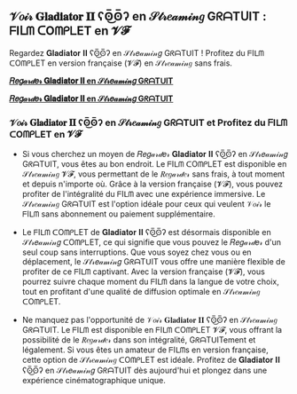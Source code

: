 ## 𝒱𝑜𝒾𝓇 𝐆𝐥𝐚𝐝𝐢𝐚𝐭𝐨𝐫 𝐈𝐈 ʕʘ̅͜ʘ̅ʔ en 𝒮𝓉𝓇𝑒𝒶𝓂𝒾𝓃𝑔 GᖇᗩTᑌIT : ᖴIᒪᗰ ᑕOᗰᑭᒪET en 𝓥𝓕 
Regardez 𝐆𝐥𝐚𝐝𝐢𝐚𝐭𝐨𝐫 𝐈𝐈 ʕʘ̅͜ʘ̅ʔ en 𝒮𝓉𝓇𝑒𝒶𝓂𝒾𝓃𝑔 GᖇᗩTᑌIT ! Profitez du ᖴIᒪᗰ ᑕOᗰᑭᒪET en version française (𝓥𝓕) en 𝒮𝓉𝓇𝑒𝒶𝓂𝒾𝓃𝑔 sans frais.

**[𝑅𝑒𝑔𝒶𝓇𝒹𝑒𝓇 𝐆𝐥𝐚𝐝𝐢𝐚𝐭𝐨𝐫 𝐈𝐈 en 𝒮𝓉𝓇𝑒𝒶𝓂𝒾𝓃𝑔 GᖇᗩTᑌIT](https://t.co/ADnmACBxOv)**

**[𝑅𝑒𝑔𝒶𝓇𝒹𝑒𝓇 𝐆𝐥𝐚𝐝𝐢𝐚𝐭𝐨𝐫 𝐈𝐈 en 𝒮𝓉𝓇𝑒𝒶𝓂𝒾𝓃𝑔 GᖇᗩTᑌIT](https://t.co/ADnmACBxOv)**

### 𝒱𝑜𝒾𝓇 𝐆𝐥𝐚𝐝𝐢𝐚𝐭𝐨𝐫 𝐈𝐈 ʕʘ̅͜ʘ̅ʔ en 𝒮𝓉𝓇𝑒𝒶𝓂𝒾𝓃𝑔 GᖇᗩTᑌIT et Profitez du ᖴIᒪᗰ ᑕOᗰᑭᒪET en 𝓥𝓕

- Si vous cherchez un moyen de 𝑅𝑒𝑔𝒶𝓇𝒹𝑒𝓇 𝐆𝐥𝐚𝐝𝐢𝐚𝐭𝐨𝐫 𝐈𝐈 ʕʘ̅͜ʘ̅ʔ en 𝒮𝓉𝓇𝑒𝒶𝓂𝒾𝓃𝑔 GᖇᗩTᑌIT, vous êtes au bon endroit. Le ᖴIᒪᗰ ᑕOᗰᑭᒪET est disponible en 𝒮𝓉𝓇𝑒𝒶𝓂𝒾𝓃𝑔 𝓥𝓕, vous permettant de le 𝑅𝑒𝑔𝒶𝓇𝒹𝑒𝓇 sans frais, à tout moment et depuis n'importe où. Grâce à la version française (𝓥𝓕), vous pouvez profiter de l'intégralité du ᖴIᒪᗰ avec une expérience immersive. Le 𝒮𝓉𝓇𝑒𝒶𝓂𝒾𝓃𝑔 GᖇᗩTᑌIT est l'option idéale pour ceux qui veulent 𝒱𝑜𝒾𝓇 le ᖴIᒪᗰ sans abonnement ou paiement supplémentaire.

- Le ᖴIᒪᗰ ᑕOᗰᑭᒪET de 𝐆𝐥𝐚𝐝𝐢𝐚𝐭𝐨𝐫 𝐈𝐈 ʕʘ̅͜ʘ̅ʔ est désormais disponible en 𝒮𝓉𝓇𝑒𝒶𝓂𝒾𝓃𝑔 ᑕOᗰᑭᒪET, ce qui signifie que vous pouvez le 𝑅𝑒𝑔𝒶𝓇𝒹𝑒𝓇 d'un seul coup sans interruptions. Que vous soyez chez vous ou en déplacement, le 𝒮𝓉𝓇𝑒𝒶𝓂𝒾𝓃𝑔 GᖇᗩTᑌIT vous offre une manière flexible de profiter de ce ᖴIᒪᗰ captivant. Avec la version française (𝓥𝓕), vous pourrez suivre chaque moment du ᖴIᒪᗰ dans la langue de votre choix, tout en profitant d'une qualité de diffusion optimale en 𝒮𝓉𝓇𝑒𝒶𝓂𝒾𝓃𝑔 ᑕOᗰᑭᒪET.

- Ne manquez pas l'opportunité de 𝒱𝑜𝒾𝓇 𝐆𝐥𝐚𝐝𝐢𝐚𝐭𝐨𝐫 𝐈𝐈 ʕʘ̅͜ʘ̅ʔ en 𝒮𝓉𝓇𝑒𝒶𝓂𝒾𝓃𝑔 GᖇᗩTᑌIT. Le ᖴIᒪᗰ est disponible en ᖴIᒪᗰ ᑕOᗰᑭᒪET 𝓥𝓕, vous offrant la possibilité de le 𝑅𝑒𝑔𝒶𝓇𝒹𝑒𝓇 dans son intégralité, GᖇᗩTᑌITement et légalement. Si vous êtes un amateur de ᖴIᒪᗰs en version française, cette option de 𝒮𝓉𝓇𝑒𝒶𝓂𝒾𝓃𝑔 ᑕOᗰᑭᒪET est idéale. Profitez de 𝐆𝐥𝐚𝐝𝐢𝐚𝐭𝐨𝐫 𝐈𝐈 ʕʘ̅͜ʘ̅ʔ en 𝒮𝓉𝓇𝑒𝒶𝓂𝒾𝓃𝑔 GᖇᗩTᑌIT dès aujourd'hui et plongez dans une expérience cinématographique unique.
